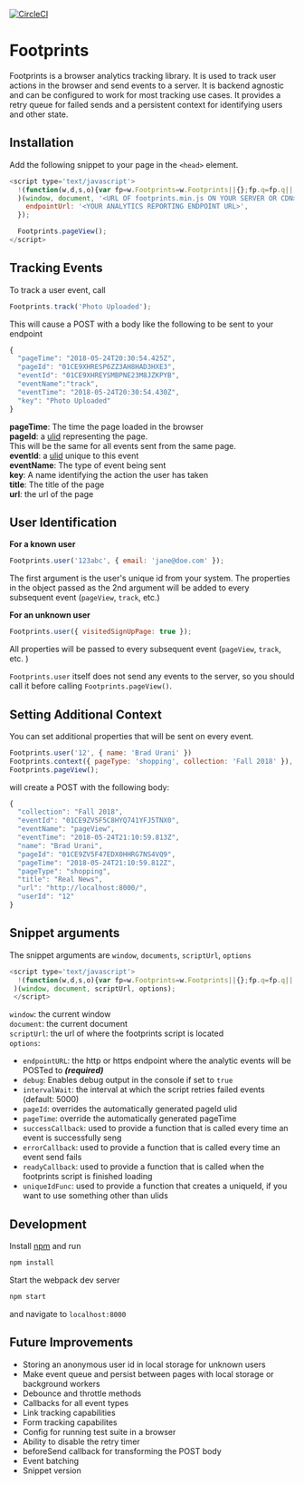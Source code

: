 [![CircleCI](https://circleci.com/gh/bradurani/footprints.svg?style=svg)](https://circleci.com/gh/bradurani/footprints)

# Footprints

Footprints is a browser analytics tracking library. It is used to track user
actions in the browser and send events to a server. It is backend agnostic and
can be configured to work for most tracking use cases. It provides a retry queue
for failed sends and a persistent context for identifying users and other state.

## Installation

Add the following snippet to your page in the `<head>` element.
```javascript
<script type='text/javascript'>
  !(function(w,d,s,o){var fp=w.Footprints=w.Footprints||{};fp.q=fp.q||[];if(fp.initialized||fp.invoked) return;fp.invoked=true;fp.pageTime=new Date();fp.options = o;var m=['user','pageView','track','debug','once','off','on','ready','reset','context'];var pf=function(k){return function(){var a=[].slice.call(arguments);a.unshift(k);fp.q.push(a);}};for(var i=0;i<m.length;i++){fp[m[i]]=pf(m[i]);}var e=d.createElement('script');e.async=1;e.src=s;var t=d.getElementsByTagName('script')[0];t.parentNode.insertBefore(e,t);}
  )(window, document, '<URL OF footprints.min.js ON YOUR SERVER OR CDN>', {
    endpointUrl: '<YOUR ANALYTICS REPORTING ENDPOINT URL>',
  });

  Footprints.pageView();
</script>
```

## Tracking Events

To track a user event, call
```javascript
Footprints.track('Photo Uploaded');
```
This will cause a POST with a body like the following to be sent to your
endpoint
```javascript
{
  "pageTime": "2018-05-24T20:30:54.425Z",
  "pageId": "01CE9XHRESP6ZZ3AH8HAD3HXE3",
  "eventId": "01CE9XHREYSMBPNE23M8JZKPYB",
  "eventName":"track",
  "eventTime": "2018-05-24T20:30:54.430Z",
  "key": "Photo Uploaded"
}
```
**pageTime**: The time the page loaded in the browser  
**pageId**: a [ulid](https://www.npmjs.com/package/ulid) representing the page.  
This will be the same for all events sent from the same page.  
**eventId**: a [ulid](https://www.npmjs.com/package/ulid) unique to this event  
**eventName**: The type of event being sent  
**key**: A name identifying the action the user has taken  
**title**: The title of the page  
**url**: the url of the page  

## User Identification

**For a known user**
```javascript
Footprints.user('123abc', { email: 'jane@doe.com' });
```
The first argument is the user's unique id from your system. The properties in the object 
passed as the 2nd argument will be added to every subsequent event (`pageView`, `track`, etc.)

**For an unknown user**
```javascript
Footprints.user({ visitedSignUpPage: true });
```
All properties will be passed to every subsequent event (`pageView`, `track`, etc. )

`Footprints.user` itself does not send any events to the server, so you should call it
before calling `Footprints.pageView()`.

## Setting Additional Context

You can set additional properties that will be sent on every event.

```javascript
Footprints.user('12', { name: 'Brad Urani' })
Footprints.context({ pageType: 'shopping', collection: 'Fall 2018' }),
Footprints.pageView();
```
will create a POST with the following body:
```javascript
{
  "collection": "Fall 2018",
  "eventId": "01CE9ZV5F5C8HYQ741YFJ5TNX0",
  "eventName": "pageView",
  "eventTime": "2018-05-24T21:10:59.813Z",
  "name": "Brad Urani",
  "pageId": "01CE9ZV5F47EDX0HHRG7NS4VQ9",
  "pageTime": "2018-05-24T21:10:59.812Z",
  "pageType": "shopping",
  "title": "Real News",
  "url": "http://localhost:8000/",
  "userId": "12"
}
```

## Snippet arguments

The snippet arguments are `window`, `documents`, `scriptUrl`, `options`

```javascript
<script type='text/javascript'>
  !(function(w,d,s,o){var fp=w.Footprints=w.Footprints||{};fp.q=fp.q||[];if(fp.initialized||fp.invoked) return;fp.invoked=true;fp.pageTime=new Date();fp.options = o;var m=['user','pageView','track','debug','once','off','on','ready','reset','context'];var pf=function(k){return function(){var a=[].slice.call(arguments);a.unshift(k);fp.q.push(a);}};for(var i=0;i<m.length;i++){fp[m[i]]=pf(m[i]);}var e=d.createElement('script');e.async=1;e.src=s;var t=d.getElementsByTagName('script')[0];t.parentNode.insertBefore(e,t);}
 )(window, document, scriptUrl, options);
 </script>
 ```

`window`: the current window  
`document`: the current document  
`scriptUrl`: the url of where the footprints script is located  
`options`:
  - `endpointURL`: the http or https endpoint where the analytic events will be
    POSTed to ***(required)***
  - `debug`: Enables debug output in the console if set to `true`
  - `intervalWait`: the interval at which the script retries failed events
    (default: 5000)
  - `pageId`: overrides the automatically generated pageId ulid
  - `pageTime`: override the automatically generated pageTime
  - `successCallback`: used to provide a function that is called every time an
    event is successfully seng
  - `errorCallback`: used to provide a function that is called every time an
    event send fails
  - `readyCallback`: used to provide a function that is called when the
    footprints script is finished loading
  - `uniqueIdFunc`: used to provide a function that creates a uniqueId, if you
    want to use something other than ulids

## Development

Install [npm](https://www.npmjs.com/get-npm) and run
```bash
npm install
```

Start the webpack dev server
```bash
npm start
```
and navigate to `localhost:8000`

## Future Improvements
- Storing an anonymous user id in local storage for unknown users
- Make event queue and persist between pages with local storage or background
  workers
- Debounce and throttle methods
- Callbacks for all event types
- Link tracking capabilities
- Form tracking capabilites
- Config for running test suite in a browser
- Ability to disable the retry timer
- beforeSend callback for transforming the POST body
- Event batching
- Snippet version
